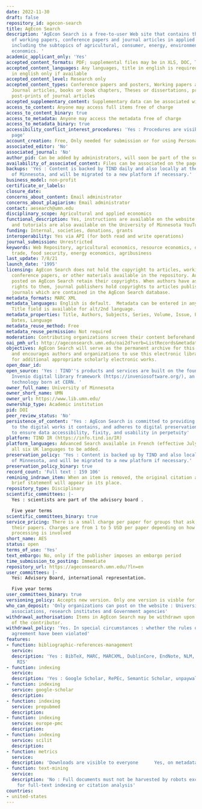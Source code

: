 ```yaml
---
date: 2022-11-30
draft: false
repository_id: agecon-search
title: AgEcon Search
description: 'AgEcon Search is a free-to-user Web site that contains the full text
  of working papers, conference papers and journal articles in applied economics,
  including the subtopics of agricultural, consumer, energy, environmental, and resource
  economics. '
academic_applicant_only: 'Yes'
accepted_content_formats: PDF; supplemental files may be in XLS, DOC, TXT, etc.
accepted_content_languages: Any languages, title in english is required and abstract
  in english only if available
accepted_content_level: Research only
accepted_content_types: Conference papers and posters, Working papers and reports,
  Journal articles, books or book chapters, Theses or dissertations, pre-prints or
  post-prints of journal articles
accepted_supplementary_content: Supplementary data can be associated with the preprint
access_to_content: Anyone may access full items free of charge
access_to_content_binary: true
access_to_metadata: Anyone may access the metadata free of charge
access_to_metadata_binary: true
accessibility_conflict_interest_procedures: 'Yes : Procedures are visible on the policies
  page'
account_creation: Free, Only needed for submission or for using Personalization features.
associated_editor: 'No'
associated_journal: 'No'
author_pid: Can be added by administrators, will soon be part of the submission process.
availability_of_associated_content: Files can be associated on the page
backups: 'Yes : Content is backed by TIND daily and also locally at the University
  of Minnesota, and will be migrated to a new platform if necessary.'
business_model: non-profit
certificate_or_labels:
closure_date:
concerns_about_content: Email administrator
concerns_about_plagiarism: Email administrator
contact: aesearch@umn.edu
disciplinary_scope: Agricultural and applied economics
functional_description: Yes, instructions are available on the website (https://ageconsearch.umn.edu/pages/?page=participate)
  and tutorials are also available on the University of Minnesota YouTube page (https://www.youtube.com/watch?v=C5sdvxkm7uk&list=PLsqxtHlAYQnbiWHghNSjsN3mhswZaRmu1).
funding: Internal, societies, donations, grants
interoperability: Yes via API (for both read and write operations)
journal_submission: Unrestricted
keywords: Web Repository, agricultural economics, resource economics, development,
  trade, food security, energy economics, agribusiness
last_update: 7/8/21
launch_date: '1995'
licensing: AgEcon Search does not hold the copyright to articles, working papers,
  conference papers, or other materials available in the repository. Authors of papers
  posted on AgEcon Search retain their copyrights. When authors have assigned or transferred
  rights to them, journal publishers hold copyrights to articles published in their
  journals which are contained in the AgEcon Search database.
metadata_formats: MARC XML
metadata_languages: English is default.  Metadata can be entered in any language.  Alternate
  Title field is available for alt/2nd language.
metadata_properties: Title, Authors, Subjects, Series, Volume, Issue, Page numbers,
  Dates, Language
metadata_reuse_method: Free
metadata_reuse_permission: Not required
moderation: Contributing organizations screen their content beforehand.
oai_pmh_url: http://ageconsearch.umn.edu/oai2d?verb=ListRecords&metadataPrefix=marcxml
objectives: AgEcon Search will serve as the permanent archive for this literature
  and encourages authors and organizations to use this electronic library as the storehouse
  for additional appropriate scholarly electronic works.
open_doar_id:
open_source: 'Yes : TIND''s products and services are built on the foundation of the
  Invenio digital library framework (https://inveniosoftware.org/), an open source
  technology born at CERN. '
owner_full_name: University of Minnesota
owner_short_name: UMN
owner_url: https://www.lib.umn.edu/
ownership_type: Academic institution
pid: DOI
peer_review_status: 'No'
persistence_of_content: 'Yes : AgEcon Search is committed to providing long-term access
  to the digital works it contains, and adheres to digital preservation best practices
  to ensure data accessibility, fixity, and usability in perpetuity'
platform: TIND IR (https://info.tind.io/IR)
platform_languages: Advanced Search available in French (effective July 2021) with
  all six UK languages to be added.
preservation_policy: 'Yes : Content is backed up by TIND and also locally at the University
  of Minnesota, and will be migrated to a new platform if necessary.'
preservation_policy_binary: true
record_count: 'Full text : 159 106'
remining_indrawn_item: When an item is removed, the original citation along with a
  brief statement will appear in its place.
repository_type: Disciplinary
scientific_committees: |-
  Yes : scientists are part of the advisory board .

  Five year terms
scientific_committees_binary: true
service_pricing: There is a small charge per paper for groups that ask us to submit
  their papers. Charges are from 1 to 5 USD per paper depending on how much extra
  processing is involved
short_name: AES
status: open
terms_of_use: 'Yes'
text_embargo: No, only if the publisher imposes an embargo period
time_submission_to_posting: Immediate
repository_url: https://ageconsearch.umn.edu/?ln=en
user_committees: |-
  Yes: Advisory Board, international representation.

  Five year terms
user_committees_binary: true
versioning_policy: Accepts new version. Only one version is visble for readers
who_can_deposit: 'Only organizations can post on the website : Universities, professional
  associations, research institutes and Government agencies'
withdrawal_authorisation: Items in AgEcon Search may be withdrawn upon the request
  of the contributor.
withdrawal_policy: 'Yes. In special circumstances : whether the rules of the desposit
  agreement have been violated'
features:
- function: bibliographic-references-management
  service:
  description: 'Yes : BibTeX, MARC, MARCXML, DublinCore, EndNote, NLM, RefWorks and
    RIS'
- function: indexing
  service:
  description: 'Yes : Google Scholar, RePEc, Semantic Scholar, unpaywall'
- function: indexing
  service: google-scholar
  description:
- function: indexing
  service: prepubmed
  description:
- function: indexing
  service: europe-pmc
  description:
- function: indexing
  service: scilit
  description:
- function: metrics
  service:
  description: 'Downloads are visible to everyone      Yes, on metadata. Matomo'
- function: text-mining
  service:
  description: 'No : Full documents must not be harvested by robots except transiently
    for full-text indexing or citation analysis'
countries:
- united-states
---
```




